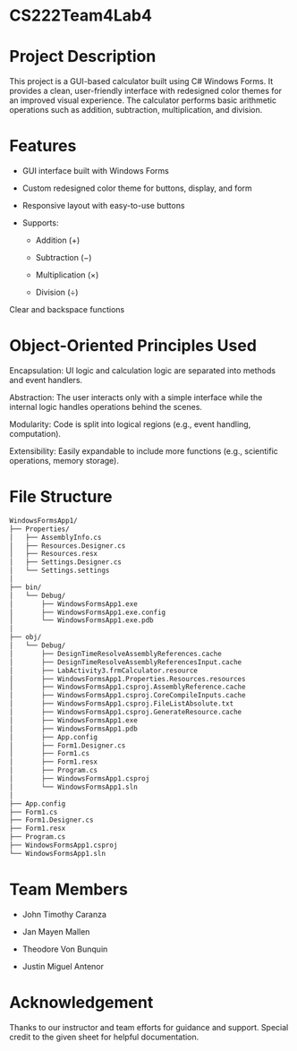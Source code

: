 # CS222Team4Lab4

# Project Description
This project is a GUI-based calculator built using C# Windows Forms. It provides a clean, user-friendly interface with redesigned color themes for an improved visual experience. The calculator performs basic arithmetic operations such as addition, subtraction, multiplication, and division.

# Features
- GUI interface built with Windows Forms

- Custom redesigned color theme for buttons, display, and form

- Responsive layout with easy-to-use buttons

- Supports:

   -  Addition (+)

   -  Subtraction (−)

   -  Multiplication (×)

   -  Division (÷)

Clear and backspace functions

# Object-Oriented Principles Used
Encapsulation: UI logic and calculation logic are separated into methods and event handlers.

Abstraction: The user interacts only with a simple interface while the internal logic handles operations behind the scenes.

Modularity: Code is split into logical regions (e.g., event handling, computation).

Extensibility: Easily expandable to include more functions (e.g., scientific operations, memory storage).

# File Structure
```bash
WindowsFormsApp1/
├── Properties/
│   ├── AssemblyInfo.cs
│   ├── Resources.Designer.cs
│   ├── Resources.resx
│   ├── Settings.Designer.cs
│   └── Settings.settings
│
├── bin/
│   └── Debug/
│       ├── WindowsFormsApp1.exe
│       ├── WindowsFormsApp1.exe.config
│       └── WindowsFormsApp1.exe.pdb
│
├── obj/
│   └── Debug/
│       ├── DesignTimeResolveAssemblyReferences.cache
│       ├── DesignTimeResolveAssemblyReferencesInput.cache
│       ├── LabActivity3.frmCalculator.resource
│       ├── WindowsFormsApp1.Properties.Resources.resources
│       ├── WindowsFormsApp1.csproj.AssemblyReference.cache
│       ├── WindowsFormsApp1.csproj.CoreCompileInputs.cache
│       ├── WindowsFormsApp1.csproj.FileListAbsolute.txt
│       ├── WindowsFormsApp1.csproj.GenerateResource.cache
│       ├── WindowsFormsApp1.exe
│       ├── WindowsFormsApp1.pdb
│       ├── App.config
│       ├── Form1.Designer.cs
│       ├── Form1.cs
│       ├── Form1.resx
│       ├── Program.cs
│       ├── WindowsFormsApp1.csproj
│       └── WindowsFormsApp1.sln
│
├── App.config
├── Form1.cs
├── Form1.Designer.cs
├── Form1.resx
├── Program.cs
├── WindowsFormsApp1.csproj
└── WindowsFormsApp1.sln
```
# Team Members

- John Timothy Caranza

- Jan Mayen Mallen

- Theodore Von Bunquin

- Justin Miguel Antenor

# Acknowledgement
Thanks to our instructor and team efforts for guidance and support. Special credit to the given sheet for helpful documentation.
